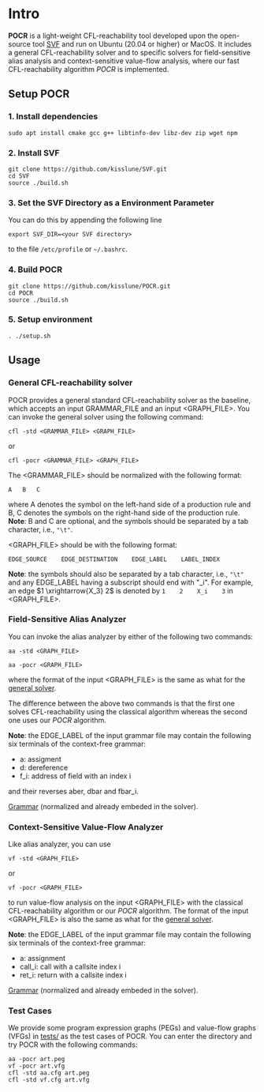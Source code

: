 # Intro

**POCR** is a light-weight CFL-reachability tool developed upon the open-source tool [SVF](https://github.com/SVF-tools/SVF.git) and run on Ubuntu (20.04 or higher) or MacOS. It includes a general CFL-reachability solver and to specific solvers for field-sensitive alias analysis and context-sensitive value-flow analysis, where our fast CFL-reachability algorithm *POCR* is implemented.


## Setup POCR

### 1. Install dependencies

```
sudo apt install cmake gcc g++ libtinfo-dev libz-dev zip wget npm
```

### 2. Install SVF

```
git clone https://github.com/kisslune/SVF.git
cd SVF
source ./build.sh
```

### 3. Set the SVF Directory as a Environment Parameter 

You can do this by appending the following line

```export SVF_DIR=<your SVF directory>```

to the file `/etc/profile` or `~/.bashrc`.

### 4. Build POCR

```
git clone https://github.com/kisslune/POCR.git
cd POCR
source ./build.sh
```

### 5. Setup environment


```
. ./setup.sh
```



## Usage


### General CFL-reachability solver

POCR provides a general standard CFL-reachability solver as the baseline, which accepts an input GRAMMAR_FILE and an input <GRAPH_FILE>. You can invoke the general solver using the following command:


```
cfl -std <GRAMMAR_FILE> <GRAPH_FILE>
```

or 

```
cfl -pocr <GRAMMAR_FILE> <GRAPH_FILE>
```

The <GRAMMAR_FILE> should be normalized with the following format:

```
A   B   C
```

where A denotes the symbol on the left-hand side of a production rule and B, C denotes the symbols on the right-hand side of the production rule.
**Note**: B and C are optional, and the symbols should be separated by a tab character, i.e., `"\t"`.

<GRAPH_FILE> should be with the following format:

```
EDGE_SOURCE    EDGE_DESTINATION    EDGE_LABEL    LABEL_INDEX
```

**Note**: the symbols should also be separated by a tab character, i.e., `"\t"` and any EDGE_LABEL having a subscript should end with "\_i". For example,  an edge $1 \xrightarrow{X_3} 2$ is denoted by 
```1    2    X_i    3``` 
in <GRAPH_FILE>.


### Field-Sensitive Alias Analyzer

You can invoke the alias analyzer by either of the following two commands:

```
aa -std <GRAPH_FILE>
```

```
aa -pocr <GRAPH_FILE>
```
where the format of the input <GRAPH_FILE> is the same as what for the [general solver](https://github.com/kisslune/POCR/blob/master/README.md#general-cfl-reachability-solver).

The difference between the above two commands is that the first one solves CFL-reachability using the classical algorithm whereas the second one uses our *POCR* algorithm.

**Note**: the EDGE_LABEL of the input grammar file may contain the following six terminals of the context-free grammar:


- a: assigment
- d: dereference
- f_i: address of field with an index i

and their reverses aber, dbar and fbar_i.

[Grammar](https://github.com/kisslune/POCR/blob/master/images/aa.png) (normalized and already embeded in the solver).


### Context-Sensitive Value-Flow Analyzer

Like alias analyzer, you can use

```
vf -std <GRAPH_FILE>
```
or
```
vf -pocr <GRAPH_FILE>
```

to run value-flow analysis on the input <GRAPH_FILE> with the classical CFL-reachability algorithm or our *POCR* algorithm. The format of the input <GRAPH_FILE> is also the same as what for the [general solver](https://github.com/kisslune/POCR/blob/master/README.md#general-cfl-reachability-solver).

**Note**: the EDGE_LABEL of the input grammar file may contain the following six terminals of the context-free grammar:

- a: assignment
- call_i: call with a callsite index i
- ret_i: return with a callsite index i


[Grammar](https://github.com/kisslune/POCR/blob/master/images/vf.png) (normalized and already embeded in the solver).


### Test Cases

We provide some program expression graphs (PEGs) and value-flow graphs (VFGs) in [tests/](https://github.com/kisslune/POCR/tree/master/tests) as the test cases of POCR. You can enter the directory and try POCR with the following commands:


```
aa -pocr art.peg
vf -pocr art.vfg
cfl -std aa.cfg art.peg
cfl -std vf.cfg art.vfg
```

